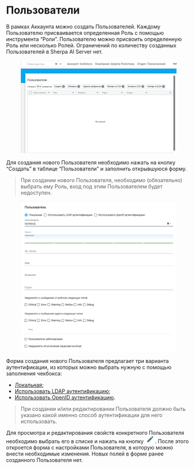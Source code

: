 # Пользователи

В рамках Аккаунта можно создать Пользователей. Каждому Пользователю присваивается определенная Роль с помощью инструмента “Роли”. Пользователю можно присвоить определенную Роль или несколько Ролей. Ограничений по количеству созданных Пользователей в Sherpa AI Server нет.

<figure><img src="../../../.gitbook/assets/изображение (2) (1) (1) (1) (1) (1) (1) (1) (1).png" alt=""><figcaption></figcaption></figure>

Для создания нового Пользователя необходимо нажать на кнопку “Создать” в таблице “Пользователи” и заполнить открывшуюся форму.&#x20;

> При создании нового Пользователя, необходимо (обязательно) выбрать ему Роль, вход под этим Пользователем будет недоступен.

<figure><img src="../../../.gitbook/assets/2025-08-06_20-42-48.png" alt=""><figcaption></figcaption></figure>

Форма создания нового Пользователя предлагает три варианта аутентификации, из которых можно выбрать нужную с помощью заполнения чекбокса:&#x20;

* [Локальная](avtorizaciya-polzovatelei/lokalnaya-avtorizaciya.md);
* [Использовать LDAP аутентификацию](avtorizaciya-polzovatelei/ldap-autentifikaciya.md);
* [Использовать OpenID аутентификацию](avtorizaciya-polzovatelei/openid-autentifikaciya.md).

> При создании и/или редактировании Пользователя должно быть указано какой именно способ аутентификации для него использовать.

Для просмотра и редактирования свойств конкретного Пользователя необходимо выбрать его в списке и нажать на кнопку ![](<../../../.gitbook/assets/изображение (3) (1) (1) (1) (1) (1) (1).png>). После этого откроется форма с настройками Пользователя, в которую можно внести необходимые изменения. Новых полей в форме ранее созданного Пользователя нет.

